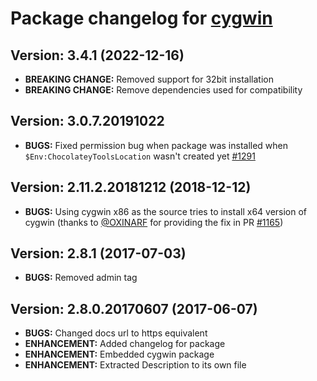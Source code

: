 # Package changelog for [cygwin](https://chocolatey.org/packages/cygwin)

## Version: 3.4.1 (2022-12-16)

- **BREAKING CHANGE:** Removed support for 32bit installation
- **BREAKING CHANGE:** Remove dependencies used for compatibility

## Version: 3.0.7.20191022

- **BUGS:** Fixed permission bug when package was installed when `$Env:ChocolateyToolsLocation` wasn't created yet [#1291](https://github.com/chocolatey-community/chocolatey-coreteampackages/issues/1291)

## Version: 2.11.2.20181212 (2018-12-12)

- **BUGS:** Using cygwin x86 as the source tries to install x64 version of cygwin (thanks to [@OXINARF](https://github.com/OXINARF) for providing the fix in PR [#1165](https://github.com/chocolatey/chocolatey-coreteampackages/pull/1165))

## Version: 2.8.1 (2017-07-03)

- **BUGS:** Removed admin tag

## Version: 2.8.0.20170607 (2017-06-07)

- **BUGS:** Changed docs url to https equivalent
- **ENHANCEMENT:** Added changelog for package
- **ENHANCEMENT:** Embedded cygwin package
- **ENHANCEMENT:** Extracted Description to its own file
